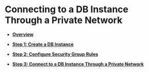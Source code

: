 # Connecting to a DB Instance Through a Private Network<a name="rds_03_0008"></a>

-   **[Overview](overview-12.md)**  

-   **[Step 1: Create a DB Instance](step-1-create-a-db-instance-13.md)**  

-   **[Step 2: Configure Security Group Rules](step-2-configure-security-group-rules-14.md)**  

-   **[Step 3: Connect to a DB Instance Through a Private Network](step-3-connect-to-a-db-instance-through-a-private-network-15.md)**  


